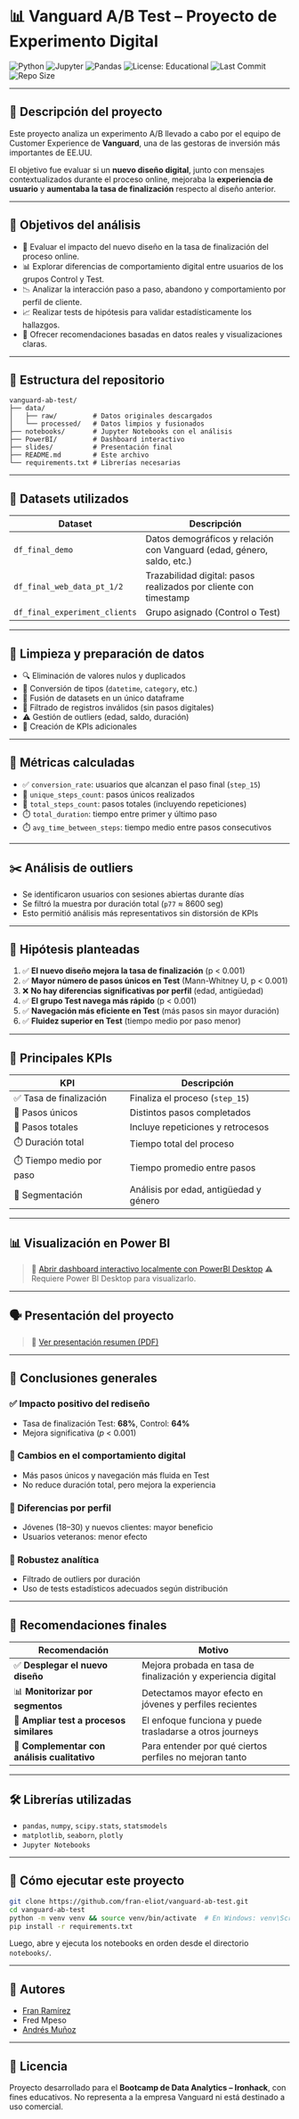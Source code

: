 # 📊 Vanguard A/B Test – Proyecto de Experimento Digital

![Python](https://img.shields.io/badge/python-3.10-blue)
![Jupyter](https://img.shields.io/badge/Jupyter_Notebooks-%E2%9C%94-orange)
![Pandas](https://img.shields.io/badge/Pandas-1.5%2B-lightgrey)
![License: Educational](https://img.shields.io/badge/license-Educational-informational)
![Last Commit](https://img.shields.io/github/last-commit/fran-eliot/vanguard-ab-test)
![Repo Size](https://img.shields.io/github/repo-size/fran-eliot/vanguard-ab-test)

---

## 🧠 Descripción del proyecto

Este proyecto analiza un experimento A/B llevado a cabo por el equipo de Customer Experience de **Vanguard**, una de las gestoras de inversión más importantes de EE.UU.

El objetivo fue evaluar si un **nuevo diseño digital**, junto con mensajes contextualizados durante el proceso online, mejoraba la **experiencia de usuario** y **aumentaba la tasa de finalización** respecto al diseño anterior.

---

## 🎯 Objetivos del análisis

- 🧪 Evaluar el impacto del nuevo diseño en la tasa de finalización del proceso online.
- 📊 Explorar diferencias de comportamiento digital entre usuarios de los grupos Control y Test.
- 📉 Analizar la interacción paso a paso, abandono y comportamiento por perfil de cliente.
- 📈 Realizar tests de hipótesis para validar estadísticamente los hallazgos.
- 📌 Ofrecer recomendaciones basadas en datos reales y visualizaciones claras.

---

## 📁 Estructura del repositorio

```plaintext
vanguard-ab-test/
├── data/
│   ├── raw/         # Datos originales descargados
│   └── processed/   # Datos limpios y fusionados
├── notebooks/       # Jupyter Notebooks con el análisis
├── PowerBI/         # Dashboard interactivo
├── slides/          # Presentación final
├── README.md        # Este archivo
└── requirements.txt # Librerías necesarias
```

---

## 🧾 Datasets utilizados

| Dataset                        | Descripción |
|--------------------------------|-------------|
| `df_final_demo`                | Datos demográficos y relación con Vanguard (edad, género, saldo, etc.) |
| `df_final_web_data_pt_1/2`     | Trazabilidad digital: pasos realizados por cliente con timestamp |
| `df_final_experiment_clients`  | Grupo asignado (Control o Test) |

---

## 🧹 Limpieza y preparación de datos

- 🔍 Eliminación de valores nulos y duplicados
- 🧮 Conversión de tipos (`datetime`, `category`, etc.)
- 🔗 Fusión de datasets en un único dataframe
- 🧪 Filtrado de registros inválidos (sin pasos digitales)
- ⚠️ Gestión de outliers (edad, saldo, duración)
- 🧱 Creación de KPIs adicionales

---

## 📐 Métricas calculadas

- ✅ `conversion_rate`: usuarios que alcanzan el paso final (`step_15`)
- 🧭 `unique_steps_count`: pasos únicos realizados
- 🔁 `total_steps_count`: pasos totales (incluyendo repeticiones)
- ⏱️ `total_duration`: tiempo entre primer y último paso
- ⏱️ `avg_time_between_steps`: tiempo medio entre pasos consecutivos

---

## ✂️ Análisis de outliers

- Se identificaron usuarios con sesiones abiertas durante días
- Se filtró la muestra por duración total (`p77` ≈ 8600 seg)
- Esto permitió análisis más representativos sin distorsión de KPIs

---

## 🧪 Hipótesis planteadas

1. ✅ **El nuevo diseño mejora la tasa de finalización** (p < 0.001)
2. ✅ **Mayor número de pasos únicos en Test** (Mann-Whitney U, p < 0.001)
3. ❌ **No hay diferencias significativas por perfil** (edad, antigüedad)
4. ✅ **El grupo Test navega más rápido** (p < 0.001)
5. ✅ **Navegación más eficiente en Test** (más pasos sin mayor duración)
6. ✅ **Fluidez superior en Test** (tiempo medio por paso menor)

---

## 📌 Principales KPIs

| KPI                       | Descripción |
|---------------------------|-------------|
| ✅ Tasa de finalización   | Finaliza el proceso (`step_15`) |
| 🧭 Pasos únicos           | Distintos pasos completados |
| 🔁 Pasos totales          | Incluye repeticiones y retrocesos |
| ⏱️ Duración total         | Tiempo total del proceso |
| ⏱️ Tiempo medio por paso  | Tiempo promedio entre pasos |
| 👥 Segmentación           | Análisis por edad, antigüedad y género |

---

## 📊 Visualización en Power BI

> 📎 [Abrir dashboard interactivo localmente con PowerBI Desktop](./PowerBI/vanguard_dashboard.pbix)
    ⚠️ Requiere Power BI Desktop para visualizarlo.

---

## 🗣️ Presentación del proyecto

> 🎤 [Ver presentación resumen (PDF)](./slides/Vanguard%20AB-Test.pdf)

---

## 📌 Conclusiones generales

### ✅ Impacto positivo del rediseño

- Tasa de finalización Test: **68%**, Control: **64%**
- Mejora significativa (*p* < 0.001)

### 🧠 Cambios en el comportamiento digital

- Más pasos únicos y navegación más fluida en Test
- No reduce duración total, pero mejora la experiencia

### 👥 Diferencias por perfil

- Jóvenes (18–30) y nuevos clientes: mayor beneficio
- Usuarios veteranos: menor efecto

### 🧩 Robustez analítica

- Filtrado de outliers por duración
- Uso de tests estadísticos adecuados según distribución

---

## 📌 Recomendaciones finales

| Recomendación                                | Motivo                                                       |
|---------------------------------------------|--------------------------------------------------------------|
| ✅ **Desplegar el nuevo diseño**             | Mejora probada en tasa de finalización y experiencia digital |
| 📊 **Monitorizar por segmentos**             | Detectamos mayor efecto en jóvenes y perfiles recientes      |
| 🧪 **Ampliar test a procesos similares**     | El enfoque funciona y puede trasladarse a otros journeys     |
| 🧠 **Complementar con análisis cualitativo** | Para entender por qué ciertos perfiles no mejoran tanto      |

---

## 🛠️ Librerías utilizadas

- `pandas`, `numpy`, `scipy.stats`, `statsmodels`
- `matplotlib`, `seaborn`, `plotly`
- `Jupyter Notebooks`

---

## 🚀 Cómo ejecutar este proyecto

```bash
git clone https://github.com/fran-eliot/vanguard-ab-test.git
cd vanguard-ab-test
python -m venv venv && source venv/bin/activate  # En Windows: venv\Scripts\activate
pip install -r requirements.txt
```

Luego, abre y ejecuta los notebooks en orden desde el directorio `notebooks/`.

---

## 👥 Autores

- [Fran Ramírez](https://github.com/fran-eliot)  
- Fred Mpeso  
- [Andrés Muñoz](https://github.com/andreuti)

---

## 📄 Licencia

Proyecto desarrollado para el **Bootcamp de Data Analytics – Ironhack**, con fines educativos. No representa a la empresa Vanguard ni está destinado a uso comercial.